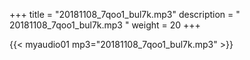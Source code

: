 +++
title = "20181108_7qoo1_bul7k.mp3"
description = " 20181108_7qoo1_bul7k.mp3 "
weight = 20
+++

{{< myaudio01 mp3="20181108_7qoo1_bul7k.mp3" >}}

